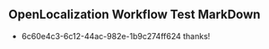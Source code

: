 ## OpenLocalization Workflow Test MarkDown
* 6c60e4c3-6c12-44ac-982e-1b9c274ff624 
thanks!<!--HONumber=Mar16_HO2-->
